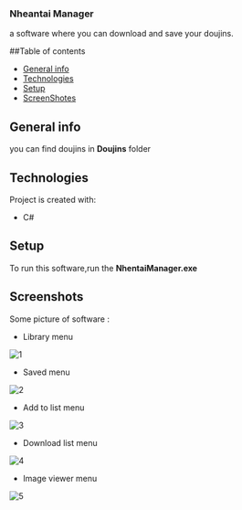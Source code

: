 ### Nheantai Manager
a software where you can download and save your doujins.

##Table of contents
* [General info](#general-info)
* [Technologies](#technologies)
* [Setup](#setup)
* [ScreenShotes](#Screenshots)

## General info
you can find doujins in **Doujins** folder

## Technologies
Project is created with:
* C#
	
## Setup
To run this software,run the **NhentaiManager.exe**

## Screenshots
Some picture of software :
* Library menu

![1](https://raw.githubusercontent.com/manidsr/Nhentai-Manager/master/screenshots/1.png)

* Saved menu

![2](https://raw.githubusercontent.com/manidsr/Nhentai-Manager/master/screenshots/2.png)

* Add to list menu

![3](https://raw.githubusercontent.com/manidsr/Nhentai-Manager/master/screenshots/3.png)

* Download list menu

![4](https://raw.githubusercontent.com/manidsr/Nhentai-Manager/master/screenshots/4.png)

* Image viewer menu

![5](https://raw.githubusercontent.com/manidsr/Nhentai-Manager/master/screenshots/5.png)
